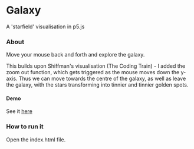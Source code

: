 # Galaxy
A 'starfield' visualisation in p5.js

### About

Move your mouse back and forth and explore the galaxy. 

This builds upon Shiffman's visualisation (The Coding Train) - I added the zoom out function, which gets triggered as the mouse moves down the y-axis. Thus we can move towards the centre of the galaxy, as well as leave the galaxy, with the stars transforming into tinnier and tinnier golden spots.

#### Demo

See it [here](https://evatd.github.io/galaxy/)

### How to run it

Open the index.html file.
